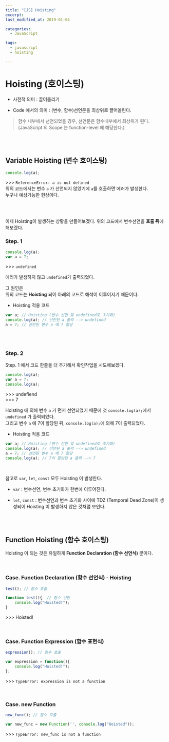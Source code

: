 ```yaml
---
title: "[JS] Hoisting"
excerpt: 
last_modified_at: 2019-01-04

categories:
  - JavaScript

tags:
  - javascript
  - hoisting

---
```


# Hoisting (호이스팅)

- 사전적 의미 : 끌어올리기

- Code 에서의 의미 : (변수, 함수)선언문을 최상위로 끌어올린다.
> 함수 내부에서 선언되었을 경우, 선언문은 함수내부에서 최상위가 된다.  
> (JavaScript 의 Scope 는 function-level 에 해당한다.)

<br><br>

## Variable Hoisting (변수 호이스팅)

```javascript
console.log(a);
```
\>\>\> `ReferenceError: a is not defined`  
위의 코드에서는 변수 `a` 가 선언되지 않았기에 `a`를 호출하면 에러가 발생한다.  
누구나 예상가능한 현상이다.

<br><br>

이제 Hoisting이 발생하는 상황을 만들어보겠다.
위의 코드에서 변수선언을 **호출 뒤**에 해보겠다.

### Step. 1

```javascript
console.log(a);
var a = 7;
```
\>\>\> `undefined`

에러가 발생하지 않고 `undefined`가 출력되었다.  

그 원인은  
위의 코드는 **Hoisting** 되어 아래의 코드로 해석이 이루어지기 때문이다.  

- Hoisting 적용 코드

```javascript
var a; // Hoisting (변수 선언 및 undefined로 초기화)
console.log(a); // 선언된 a 출력 --> undefined
a = 7; // 선언된 변수 a 에 7 할당
```

<br><br>

### Step. 2

Step. 1 에서 코드 한줄을 더 추가해서 확인작업을 시도해보겠다.

```javascript
console.log(a);
var a = 7;
console.log(a);
```
\>\>\> undefiend  
\>\>\> 7  

Hoisting 에 의해 변수 `a` 가 먼저 선언되었기 때문에 첫 `console.log(a);`에서 `undefined` 가 출력되었다.  
그리고 변수 `a` 에 7이 할당된 뒤, `console.log(a);`에 의해 7이 출력되었다.
<br>

- Hoisting 적용 코드

```javascript
var a; // Hoisting (변수 선언 및 undefined로 초기화)
console.log(a); // 선언된 a 출력 --> undefined
a = 7; // 선언된 변수 a 에 7 할당
console.log(a); // 7이 할당된 a 출력 --> 7
```

<br>

참고로 `var`, `let`, `const` 모두 Hoisting 이 발생한다.  

- `var` : 변수선언, 변수 초기화가 한번에 이루어진다.  

- `let`, `const` : 변수선언과 변수 초기화 사이에 TDZ (Temporal Dead Zone)이 생성되어 Hoisting 이 발생하지 않은 것처럼 보인다.

<br><br>

## Function Hoisting (함수 호이스팅)

Hoisting 이 되는 것은 유일하게 **Function Declaration (함수 선언식)** 뿐이다.

<br>

### Case. Function Declaration (함수 선언식) - Hoisting

```javascript
test(); // 함수 호출

function test(){  // 함수 선언
    console.log("Hoisted!");
}
```
\>\>\> Hoisted!

<br>

### Case. Function Expression (함수 표현식)

```javascript
expression(); // 함수 호출

var expression = function(){
    console.log("Hoisted!");
};
```
\>\>\> `TypeError: expression is not a function`

<br>

### Case. new Function

```javascript
new_func(); // 함수 호출

var new_func = new Function('', console.log("Hoisted"));
```
\>\>\> `TypeError: new_func is not a function`

